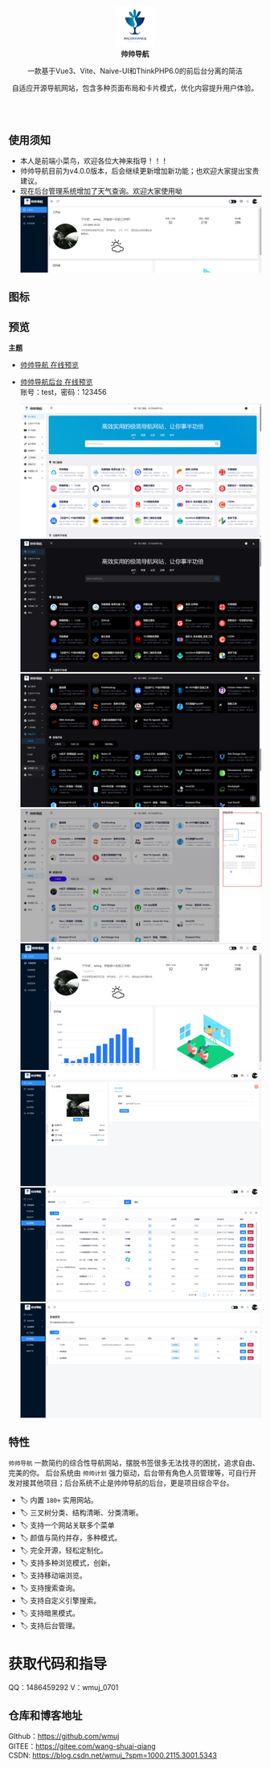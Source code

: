 ##

<p align="center">
    <img src="/Preview/logo.png" width="80" />
  </a>
  <br />
  <b>帅帅导航</b>
  <p align="center">一款基于Vue3、Vite、Naive-UI和ThinkPHP6.0的前后台分离的简洁</p>
  <p align="center"> 自适应开源导航网站，包含多种页面布局和卡片模式，优化内容提升用户体验。</p>
</p>

<br />
<br />

## 使用须知

- 本人是前端小菜鸟，欢迎各位大神来指导！！！
- 帅帅导航目前为v4.0.0版本，后会继续更新增加新功能；也欢迎大家提出宝贵建议。
- 现在后台管理系统增加了天气查询。欢迎大家使用呦
![输入图片说明](Preview/image.png)
## 图标


## 预览

**主题**

- [帅帅导航 在线预览](https://wsq.wuaze.com/)
  
- [帅帅导航后台 在线预览](https://wsq.wuaze.com/admin)<br/>
  账号：test，密码：123456
  
    ![输入图片说明](Preview/image12.png)
    ![输入图片说明](123.png)
   ![输入图片说明](Preview/image123.png)
    ![输入图片说明](Preview/image1234.png)
   ![输入图片说明](Preview/image12345.png)
    <img src="/Preview/Snipaste_2024-11-01_19-17-28.png"  />
    <img src="/Preview/Snipaste_2024-11-01_19-17-38.png"  />
    <img src="/Preview/Snipaste_2024-11-01_19-17-51.png"  />


## 特性

`帅帅导航` 一款简约的综合性导航网站，摆脱书签很多无法找寻的困扰，追求自由、完美的你。
后台系统由 `帅帅计划` 强力驱动，后台带有角色人员管理等，可自行开发对接其他项目；后台系统不止是帅帅导航的后台，更是项目综合平台。

- 🏷️ 内置 `180+` 实用网站。
- 🏷️ 三叉树分类、结构清晰、分类清晰。
- 🏷️ 支持一个网站关联多个菜单
- 🏷️ 颜值与简约并存，多种模式。
- 🏷️ 完全开源，轻松定制化。
- 🏷️ 支持多种浏览模式，创新。
- 🏷️ 支持移动端浏览。
- 🏷️ 支持搜索查询。
- 🏷️ 支持自定义引擎搜索。
- 🏷️ 支持暗黑模式。
- 🏷️ 支持后台管理。

# 获取代码和指导
QQ：1486459292  V：wmuj_0701

## 仓库和博客地址
GIthub：https://github.com/wmuj<br/>
GITEE：https://gitee.com/wang-shuai-qiang<br/>
CSDN: https://blog.csdn.net/wmuj_?spm=1000.2115.3001.5343
